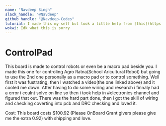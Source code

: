 ```yaml
---
name: "Navdeep Singh"
slack_handle: "@Navdeep"
github_handle: "@Navdeep-Codes"
tutorial: I made this my self but took a little help from [this](https://youtu.be/8WXpGTIbxlQ?si=tILibZCA12NuR4yo)
wokwi: Idk what this is sorry
---
```


# ControlPad

This board is made to control robots or even be a macro pad beside you. I made this one for controling Agro Ratna(School Aricultural Robot) but going to use the 2nd one personally as a macro pad or to control something.
Well first it was fustrating, then I watched a video(the one linked above) and it cooled me down. After having to do some wiring and research i finnaly had a error i coulnt solve on line so then i took help in #electronics channel and figured that out. There was the hard part done, then i got the skill of wiring and checking coverting into pcb and DRC checking and loved it.

Cost: This board costs $100.92 (Please OnBoard Grant givers please give me the extra 0.92) with shipping and love.

